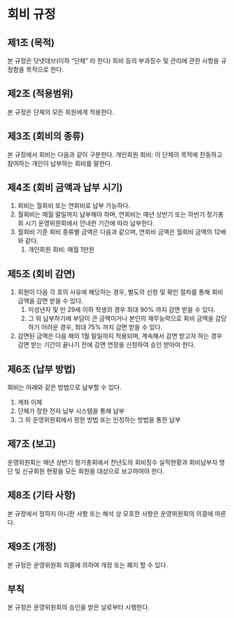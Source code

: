# 회비 규정

## 제1조 (목적)

본 규정은 닷넷데브(이하 “단체” 라 한다) 회비 등의 부과징수 및 관리에 관한 사항을 규정함을 목적으로 한다.

## 제2조 (적용범위)

본 규정은 단체의 모든 회원에게 적용한다.

## 제3조 (회비의 종류)

본 규정에서 회비는 다음과 같이 구분한다. 개인회원 회비: 이 단체의 목적에 찬동하고 참여하는 개인이 납부하는 회비를 말한다.

## 제4조 (회비 금액과 납부 시기)

1. 회비는 월회비 또는 연회비로 납부 가능하다.
2. 월회비는 매월 말일까지 납부해야 하며, 연회비는 매년 상반기 또는 하반기 정기총회 시기 운영위원회에서 안내한 기간에 따라 납부한다.
3. 월회비 기준 회비 종류별 금액은 다음과 같으며, 연회비 금액은 월회비 금액의 12배와 같다.
    1. 개인회원 회비: 매월 1만원

## 제5조 (회비 감면)

1. 회원이 다음 각 호의 사유에 해당하는 경우, 별도의 신청 및 확인 절차를 통해 회비 금액을 감면 받을 수 있다.
    1. 미성년자 및 만 29세 이하 학생의 경우 최대 90% 까지 감면 받을 수 있다.
    2. 그 외 납부하기에 부담이 큰 금액이거나 본인의 재무능력으로 회비 금액을 감당하기 어려운 경우, 최대 75% 까지 감면 받을 수 있다.
2. 감면된 금액은 다음 해의 1월 말일까지 적용되며, 계속해서 감면 받고자 하는 경우 감면 받는 기간이 끝나기 전에 감면 연장을 신청하여 승인 받아야 한다.

## 제6조 (납부 방법)

회비는 아래와 같은 방법으로 납부할 수 있다.

1. 계좌 이체
2. 단체가 정한 전자 납부 시스템을 통해 납부
3. 그 외 운영위원회에서 정한 방법 또는 인정하는 방법을 통한 납부

## 제7조 (보고)

운영위원회는 매년 상반기 정기총회에서 전년도의 회비징수 실적현황과 회비납부자 명단 및 신규회원 현황을 모든 회원을 대상으로 보고하여야 한다.

## 제8조 (기타 사항)

본 규정에서 정하지 아니한 사항 또는 해석 상 모호한 사항은 운영위원회의 의결에 따른다.

## 제9조 (개정)

본 규정은 운영위원회 의결에 의하여 개정 또는 폐지 할 수 있다.

## **부칙**

본 규정은 운영위원회의 승인을 받은 날로부터 시행한다.
